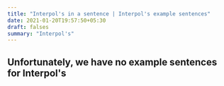```yaml
---
title: "Interpol's in a sentence | Interpol's example sentences"
date: 2021-01-20T19:57:50+05:30
draft: falses
summary: "Interpol's"
---
```

## Unfortunately, we have no example sentences for Interpol's                 
